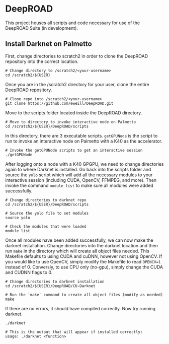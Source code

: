 # DeepROAD
This project houses all scripts and code necessary for use of the DeepROAD Suite (in development).

## Install Darknet on Palmetto

First, change directories to scratch2 in order to clone the DeepROAD repository into the correct location.

	# Change directory to /scratch2/<your-username>
	cd /scratch2/${USER}

Once you are in the /scratch2 directory for your user, clone the entire DeepROAD repository.

	# Clone repo into /scratch2/<your-username>
	git clone https://github.com/eweill/DeepROAD.git

Move to the scripts folder located inside the DeepROAD directory.
	
	# Move to directory to invoke interactive node on Palmetto
	cd /scratch2/${USER}/DeepROAD/scripts

In this directory, there are 3 executable scripts.  `getGPUNode` is the script to run to invoke an interactive node on Palmetto with a K40 as the accelerator.

	# Invoke the getGPUNode scripts to get an interactive session
	./getGPUNode

After logging onto a node with a K40 GPGPU, we need to change directories again to where Darknet is installed.  Go back into the scripts folder and source the `yolo` script which will add all the necessary modules to your interactive session (including CUDA, OpenCV, FFMPEG, and more).  Then invoke the command `module list` to make sure all modules were added successfully.
	
	# Change directories to darknet repo
	cd /scratch2/${USER}/DeepROAD/scripts

	# Source the yolo file to set modules
	source yolo

	# Check the modules that were loaded
	module list

Once all modules have been added successfully, we can now make the darknet installation.  Change directories into the darknet location and then run `make` in the directory which will create all object files needed.  This Makefile defaults to using CUDA and cuDNN, however not using OpenCV.  If you would like to use OpenCV, simply modify the Makefile to read `OPENCV=1` instead of 0.  Conversly, to use CPU only (no-gpu), simply change the CUDA and CUDNN flags to 0.

	# Change directories to darknet installation
	cd /scratch2/${USER}/DeepROAD/CU-Darknet

	# Run the `make` command to create all object files (modify as needed)
	make

If there are no errors, it should have compiled correctly. Now try running darknet.
	
	./darknet

	# This is the output that will appear if installed correctly:
	usage: ./darknet <function>